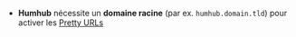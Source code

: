 * **Humhub** nécessite un **domaine racine** (par ex. `humhub.domain.tld`) pour activer les [Pretty URLs](https://docs.humhub.org/docs/admin/installation/#pretty-urls)